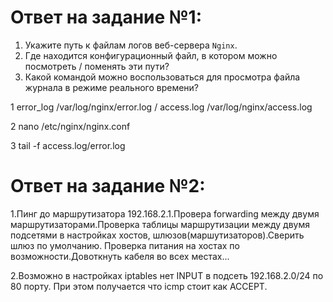 # Ответ на задание №1:

1. Укажите путь к файлам логов веб-сервера `Nginx`. 
2. Где находится конфигурационный файл, в котором можно посмотреть / поменять эти пути?
3. Какой командой можно воспользоваться для просмотра файла журнала в режиме реального времени? 


1  error_log /var/log/nginx/error.log /  access.log /var/log/nginx/access.log

2  nano /etc/nginx/nginx.conf

3  tail -f  access.log/error.log


# Ответ на задание №2:


1.Пинг до маршрутизатора 192.168.2.1.Провера forwarding между двумя маршрутизаторами.Проверка таблицы маршрутизации между двумя подсетями в настройках хостов, шлюзов(маршутизаторов).Сверить шлюз по умолчанию. Проверка питания на хостах по возможности.Довоткнуть кабеля во всех местах...

2.Возможно в настройках iptables нет INPUT  в подсеть 192.168.2.0/24 по 80 порту. При этом получается что icmp стоит как ACCEPT.
